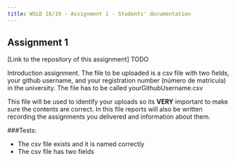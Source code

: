 ```yaml
---
title: WSLD 18/19 - Assignment 1 - Students' documentation
---
```


## Assignment 1

[Link to the repository of this assignment] TODO

Introduction assignment. The file to be uploaded is a csv file with two fields, your github username, and your registration number (número de matricula) in the university. The file has to be called yourGithubUsername.csv

This file will be used to identify your uploads so its **VERY** important to make sure the contents are correct. In this file reports will also be written recording the assignments you delivered and information about them.

###Tests:
* The csv file exists and it is named correctly
* The csv file has two fields